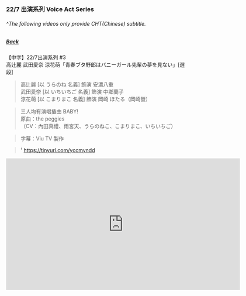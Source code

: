 ### 22/7 出演系列 Voice Act Series
###### ^The following videos only provide CHT(Chinese) subtitle.
##### [Back](../readme.md)

【中字】22/7出演系列 #3  
高辻麗 武田愛奈 涼花萌「青春ブタ野郎はバニーガール先輩の夢を見ない」[選段]  

>高辻麗 [以 うらのね 名義] 飾演 安濃八重  
武田愛奈 [以 いちいちご 名義] 飾演 中鄉蘭子  
涼花萌 [以 こまりまこ 名義] 飾演 岡崎 ほたる（岡崎螢）  

>三人均有演唱插曲 BABY!  
原曲：the peggies  
（CV：內田真禮、雨宮天、うらのねこ、こまりまこ、いちいちご）  

>字幕：Viu TV 製作 

>¹ https://tinyurl.com/yccmyndd

<iframe frameborder="0" width="640" height="360" src="https://www.dailymotion.com/embed/video/k23MuSTvTE6GJow3MxN?queue-enable=false" allowfullscreen allow="autoplay"></iframe>
